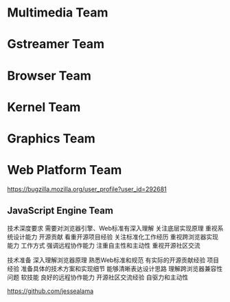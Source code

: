 
# Multimedia Team

# Gstreamer Team

# Browser Team

# Kernel Team

# Graphics Team

# Web Platform Team

https://bugzilla.mozilla.org/user_profile?user_id=292681

## JavaScript Engine Team

技术深度要求
需要对浏览器引擎、Web标准有深入理解
关注底层实现原理
重视系统设计能力
开源贡献
看重开源项目经验
关注标准化工作经历
重视跨浏览器实现能力
工作方式
强调远程协作能力
注重自主性和主动性
重视开源社区交流

技术准备
深入理解浏览器原理
熟悉Web标准和规范
有实际的开源贡献经验
项目经验
准备具体的技术方案和实现细节
能够清晰表达设计思路
理解跨浏览器兼容性问题
软技能
良好的远程协作能力
开源社区交流经验
自驱力和主动性

https://github.com/jessealama
